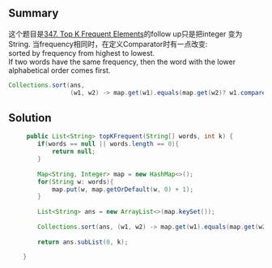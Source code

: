 
## Summary
这个题目是[347. Top K Frequent Elements]()的follow up只是把integer 变为String. 
当frequency相同时，在定义Comparator时有一点改变:  
sorted by frequency from highest to lowest.   
If two words have the same frequency, then the word with the lower alphabetical order comes first.
```java
Collections.sort(ans, 
                 (w1, w2) -> map.get(w1).equals(map.get(w2)? w1.compareTo(w2) : map.get(w2) - map.get(w1)));
```

## Solution
```java
     public List<String> topKFrequent(String[] words, int k) {
        if(words == null || words.length == 0){
            return null;
        }
        
        Map<String, Integer> map = new HashMap<>();
        for(String w: words){
            map.put(w, map.getOrDefault(w, 0) + 1);
        }
        
        List<String> ans = new ArrayList<>(map.keySet());
        
        Collections.sort(ans, (w1, w2) -> map.get(w1).equals(map.get(w2)) ? w1.compareTo(w2) : map.get(w2) - map.get(w1));
        
        return ans.subList(0, k);
        
    }
```
